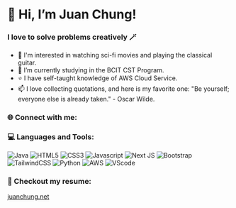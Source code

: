 # 👋 Hi, I’m Juan Chung!

### I love to solve problems creatively 🪄

- 👀 I'm interested in watching sci-fi movies and playing the classical guitar.
- 🌱 I’m currently studying in the BCIT CST Program.
- ⭐ I have self-taught knowledge of AWS Cloud Service.
- 📫 I love collecting quotations, and here is my favorite one: "Be yourself; everyone else is already taken." - Oscar Wilde.

### 🌐 Connect with me:
<div>
</div>

### 💻 Languages and Tools:
<div>
  
![Java](https://img.shields.io/badge/Java-ED8B00?style=for-the-badge&logo=openjdk&logoColor=white)
![HTML5](https://img.shields.io/badge/HTML5-E34F26?style=for-the-badge&logo=html5&logoColor=white)
![CSS3](https://img.shields.io/badge/CSS3-1572B6?style=for-the-badge&logo=css3&logoColor=white)
![Javascript](https://img.shields.io/badge/JavaScript-F7DF1E?style=for-the-badge&logo=javascript&logoColor=black)
![Next JS](https://img.shields.io/badge/Next^13.3.2-black?style=for-the-badge&logo=next.js&logoColor=white)
![Bootstrap](https://img.shields.io/badge/Bootstrap-563D7C?style=for-the-badge&logo=bootstrap&logoColor=white)
![TailwindCSS](https://img.shields.io/badge/tailwindcss^3.3.2-%2338B2AC.svg?style=for-the-badge&logo=tailwind-css&logoColor=white)
![Python](https://img.shields.io/badge/Python-3776AB?style=for-the-badge&logo=python&logoColor=white)
![AWS](https://img.shields.io/badge/Amazon_AWS-FF9900?style=for-the-badge&logo=amazonaws&logoColor=white)
![VScode](https://img.shields.io/badge/VSCode-0078D4?style=for-the-badge&logo=visual%20studio%20code&logoColor=white)
</div>


### 📓 Checkout my resume:
<div>
<a href="https://juanchung.net" alt="My resume">juanchung.net</a>
</div>

